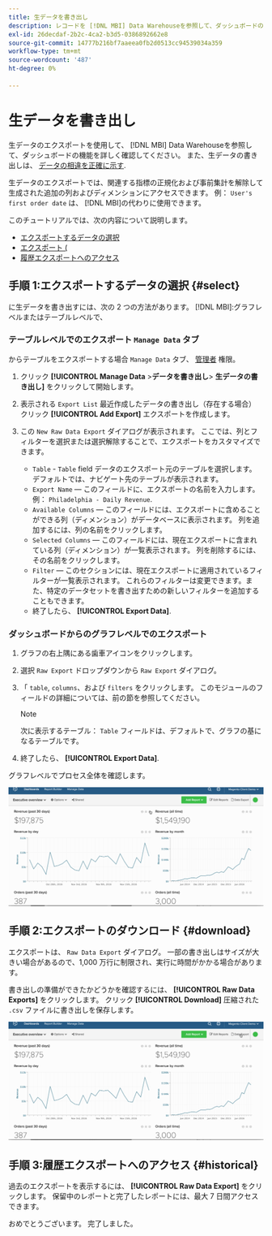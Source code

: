 ```yaml
---
title: 生データを書き出し
description: レコードを [!DNL MBI] Data Warehouseを参照して、ダッシュボードの機能を詳しく確認してください。
exl-id: 26decdaf-2b2c-4ca2-b3d5-0386892662e8
source-git-commit: 14777b216bf7aaeea0fb2d0513cc94539034a359
workflow-type: tm+mt
source-wordcount: '487'
ht-degree: 0%

---
```


# 生データを書き出し

生データのエクスポートを使用して、 [!DNL MBI] Data Warehouseを参照して、ダッシュボードの機能を詳しく確認してください。 また、生データの書き出しは、 [データの相違を正確に示す](https://experienceleague.adobe.com/docs/commerce-knowledge-base/kb/troubleshooting/miscellaneous/using-data-exports-to-pinpoint-discrepancies.html?lang=en).

生データのエクスポートでは、関連する指標の正規化および事前集計を解除して生成された追加の列およびディメンションにアクセスできます。 例： `User's first order date` は、 [!DNL MBI]の代わりに使用できます。

このチュートリアルでは、次の内容について説明します。

* [エクスポートするデータの選択](#select)
* [エクスポート (](#download)
* [履歴エクスポートへのアクセス](#historical)

## 手順 1:エクスポートするデータの選択 {#select}

に生データを書き出すには、次の 2 つの方法があります。 [!DNL MBI]:グラフレベルまたはテーブルレベルで、

### テーブルレベルでのエクスポート `Manage Data` タブ

からテーブルをエクスポートする場合 `Manage Data` タブ、 [管理者](../administrator/user-management/user-management.md) 権限。

1. クリック **[!UICONTROL Manage Data** > **&#x200B;データを書き出し&#x200B;**> **生データの書き出し]** をクリックして開始します。
1. 表示される `Export List` 最近作成したデータの書き出し（存在する場合） クリック **[!UICONTROL Add Export]** エクスポートを作成します。
1. この `New Raw Data Export` ダイアログが表示されます。 ここでは、列とフィルターを選択または選択解除することで、エクスポートをカスタマイズできます。

   * `Table` - `Table` field データのエクスポート元のテーブルを選択します。 デフォルトでは、ナビゲート先のテーブルが表示されます。
   * `Export Name`  — このフィールドに、エクスポートの名前を入力します。 例： `Philadelphia - Daily Revenue`.
   * `Available Columns`  — このフィールドには、エクスポートに含めることができる列（ディメンション）がデータベースに表示されます。 列を追加するには、列の名前をクリックします。
   * `Selected Columns`  — このフィールドには、現在エクスポートに含まれている列（ディメンション）が一覧表示されます。 列を削除するには、その名前をクリックします。
   * `Filter`  — このセクションには、現在エクスポートに適用されているフィルターが一覧表示されます。 これらのフィルターは変更できます。また、特定のデータセットを書き出すための新しいフィルターを追加することもできます。
   * 終了したら、 **[!UICONTROL Export Data]**.

### ダッシュボードからのグラフレベルでのエクスポート

1. グラフの右上隅にある歯車アイコンをクリックします。
1. 選択 `Raw Export` ドロップダウンから `Raw Export` ダイアログ。
1. 「 `table`, `columns`、および `filters` をクリックします。 このモジュールのフィールドの詳細については、前の節を参照してください。
   >[!NOTE]
   >
   >次に表示するテーブル： `Table` フィールドは、デフォルトで、グラフの基になるテーブルです。

1. 終了したら、 **[!UICONTROL Export Data]**.

グラフレベルでプロセス全体を確認します。

![](../assets/Chart-level_export.gif)

## 手順 2:エクスポートのダウンロード {#download}

エクスポートは、 `Raw Data Export` ダイアログ。 一部の書き出しはサイズが大きい場合があるので、1,000 万行に制限され、実行に時間がかかる場合があります。

書き出しの準備ができたかどうかを確認するには、 **[!UICONTROL Raw Data Exports]** をクリックします。 クリック **[!UICONTROL Download]** 圧縮された `.csv` ファイルに書き出しを保存します。

![](../assets/Downloading_export.gif)

## 手順 3:履歴エクスポートへのアクセス {#historical}

過去のエクスポートを表示するには、 **[!UICONTROL Raw Data Export]** をクリックします。 保留中のレポートと完了したレポートには、最大 7 日間アクセスできます。

おめでとうございます。 完了しました。

